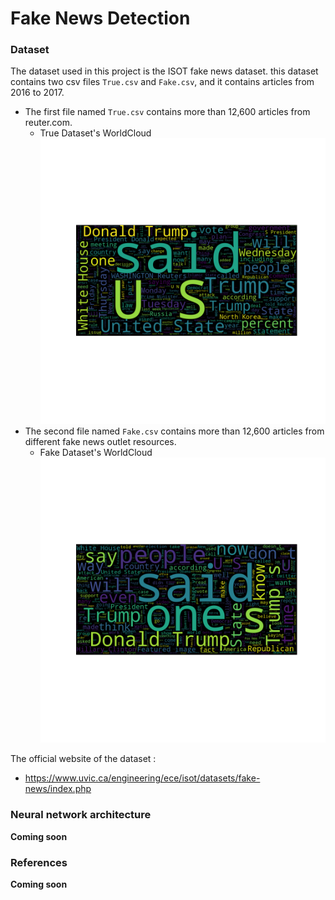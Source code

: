 # Fake News Detection
### Dataset
The dataset used in this project is the ISOT fake news dataset. this dataset contains two  csv files `True.csv` and `Fake.csv`, and it contains articles from 2016 to 2017.
* The first file named `True.csv` contains more than 12,600 articles from reuter.com.
  - True Dataset's WorldCloud
![WorldCloud1](https://github.com/MouadNid01/FakeNewsDetection/blob/main/True%20dataset's%20world%20cloud.png?raw=true)
* The second file named `Fake.csv` contains more than 12,600 articles from different fake news outlet resources.
  - Fake Dataset's WorldCloud
![WorldCloud2](https://github.com/MouadNid01/FakeNewsDetection/blob/main/fake%20dataset's%20world%20cloud.png?raw=true)


The official website of the dataset :
  - https://www.uvic.ca/engineering/ece/isot/datasets/fake-news/index.php

### Neural network architecture

**Coming soon**

### References

**Coming soon**